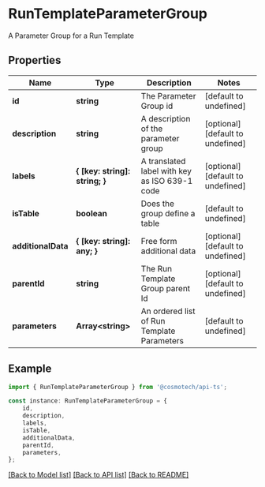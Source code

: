 # RunTemplateParameterGroup

A Parameter Group for a Run Template

## Properties

Name | Type | Description | Notes
------------ | ------------- | ------------- | -------------
**id** | **string** | The Parameter Group id | [default to undefined]
**description** | **string** | A description of the parameter group | [optional] [default to undefined]
**labels** | **{ [key: string]: string; }** | A translated label with key as ISO 639-1 code | [optional] [default to undefined]
**isTable** | **boolean** | Does the group define a table | [default to undefined]
**additionalData** | **{ [key: string]: any; }** | Free form additional data | [optional] [default to undefined]
**parentId** | **string** | The Run Template Group parent Id | [optional] [default to undefined]
**parameters** | **Array&lt;string&gt;** | An ordered list of Run Template Parameters | [default to undefined]

## Example

```typescript
import { RunTemplateParameterGroup } from '@cosmotech/api-ts';

const instance: RunTemplateParameterGroup = {
    id,
    description,
    labels,
    isTable,
    additionalData,
    parentId,
    parameters,
};
```

[[Back to Model list]](../README.md#documentation-for-models) [[Back to API list]](../README.md#documentation-for-api-endpoints) [[Back to README]](../README.md)
